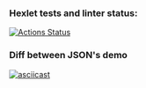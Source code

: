 ### Hexlet tests and linter status:
[![Actions Status](https://github.com/KonstantinShevlyakov/python-project-50/workflows/hexlet-check/badge.svg)](https://github.com/KonstantinShevlyakov/python-project-50/actions)

### Diff between JSON's demo
[![asciicast](https://asciinema.org/a/1zROa1JU0dNtdKRLWqlPCmaJb.svg)](https://asciinema.org/a/1zROa1JU0dNtdKRLWqlPCmaJb)
